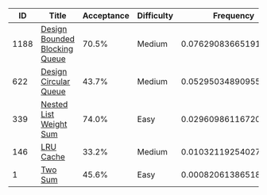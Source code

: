 |ID|Title|Acceptance|Difficulty|Frequency|
|----|-----|----|---|---|
|1188|[Design Bounded Blocking Queue]( https://leetcode.com/problems/design-bounded-blocking-queue)|70.5%|Medium|0.07629083665191388|
|622|[Design Circular Queue]( https://leetcode.com/problems/design-circular-queue)|43.7%|Medium|0.05295034890955832|
|339|[Nested List Weight Sum]( https://leetcode.com/problems/nested-list-weight-sum)|74.0%|Easy|0.02960986116720276|
|146|[LRU Cache]( https://leetcode.com/problems/lru-cache)|33.2%|Medium|0.010321192540274932|
|1|[Two Sum]( https://leetcode.com/problems/two-sum)|45.6%|Easy|0.0008206138651873125|
